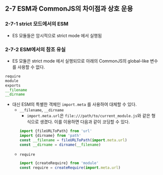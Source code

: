## 2-7 ESM과 CommonJS의 차이점과 상호 운용
### 2-7-1 strict 모드에서의 ESM
- ES 모듈들은 암시적으로 strict mode 에서 실행됨
### 2-7-2 ESM에서의 참조 유실
- ES 모듈은 strict mode 에서 실행되므로 아래의 CommonJS의 global-like 변수를 사용할 수 없다.
```javascript
require
module
exports
__filename
__dirname
```
- 대신 ESM의 특별한 객체인 `import.meta` 를 사용하여 대체할 수 있다.
  - `__filename`, `__dirname`
    - `import.meta.url`은 `file:///path/to/current_module.js`와 같은 형식으로 생겼다. 이를 이용하면 다음과 같이 코딩할 수 있다.
    ```javascript
    import {fileURLToPath} from 'url'
    import {dirname} from 'path'
    const __filename = fileURLToPath(import.meta.url)
    const __dirname = dirname(__filename)
    ```
  - `require`
    ```javascript
    import {createRequire} from 'module'
    const require = createRequire(import.meta.url)
    ```
